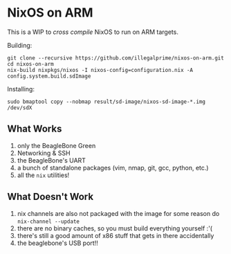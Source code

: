 # NixOS on ARM

This is a WIP to _cross compile_ NixOS to run on ARM targets.

Building:

```
git clone --recursive https://github.com/illegalprime/nixos-on-arm.git
cd nixos-on-arm
nix-build nixpkgs/nixos -I nixos-config=configuration.nix -A config.system.build.sdImage
```

Installing:

```
sudo bmaptool copy --nobmap result/sd-image/nixos-sd-image-*.img /dev/sdX
```

## What Works

1. only the BeagleBone Green
2. Networking & SSH
3. the BeagleBone's UART
4. a bunch of standalone packages (vim, nmap, git, gcc, python, etc.)
5. all the `nix` utilities!

## What Doesn't Work

1. nix channels are also not packaged with the image for some reason do `nix-channel --update`
2. there are no binary caches, so you must build everything yourself :'(
3. there's still a good amount of x86 stuff that gets in there accidentally
4. the beaglebone's USB port!!

